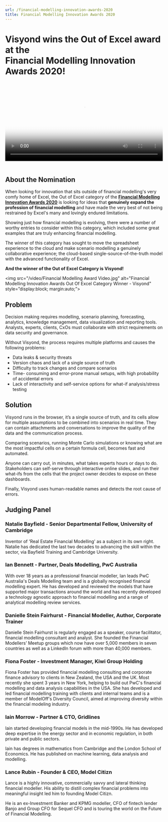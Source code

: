 ```yaml
---
url: /financial-modelling-innovation-awards-2020
title: Financial Modelling Innovation Awards 2020
---
```

# Visyond wins the Out of Excel award at the<br> Financial Modelling Innovation Awards 2020!

<video style="width: 100%; height: auto;" poster="/video/Financial Modelling Award Video.jpg" controls="" controlslist="nodownload noremoteplayback" playsinline="">
<source src="/video/Financial Modelling Award Video.mp4" type="video/mp4; codecs=&quot;avc1.4D401E, mp4a.40.2&quot;">
</video>
<br><br>

## About the Nomination

When looking for innovation that sits outside of financial modelling's very comfy home of Excel, the Out of Excel category of the [**Financial Modelling Innovation Awards 2020**](https://www.financialmodellingawards.com/) is looking for ideas that **genuinely expand the profession of financial modelling** and have made the very best of not being restrained by Excel's many and lovingly endured limitations.

Showing just how financial modelling is evolving, there were a number of worthy entries to consider within this category, which included some great examples that are truly enhancing financial modelling.

The winner of this category has sought to move the spreadsheet experience to the cloud and make scenario modelling a genuinely collaborative experience; the cloud-based single-source-of-the-truth model with the advanced functionality of Excel.

**And the winner of the Out of Excel Category is Visyond!**

<img src="/video/Financial Modelling Award Video.jpg" alt="Financial Modelling Innovation Awards Out Of Excel Category Winner - Visyond" style=”display:block; margin:auto;”>

## Problem

Decision making requires modelling, scenario planning, forecasting, analytics, knowledge management, data visualization and reporting tools. Analysts, experts, clients, CxOs must collaborate with strict requirements on data security and governance. 

Without Visyond, the process requires multiple platforms and causes the following problems:

* Data leaks & security threats
* Version chaos and lack of a single source of truth
* Difficulty to track changes and compare scenarios
* Time- consuming and error-prone manual setups, with high probability of accidental errors
* Lack of interactivity and self-service options for what-if analysis/stress testing

## Solution

Visyond runs in the browser, it’s a single source of truth, and its cells allow for multiple assumptions to be combined into scenarios in real time. They can contain attachments and conversations to improve the quality of the data and the communication process.

Comparing scenarios, running Monte Carlo simulations or knowing what are the most impactful cells on a certain formula cell, becomes fast and automated.

Anyone can carry out, in minutes, what takes experts hours or days to do. Stakeholders can self-serve through interactive online slides, and run their what-ifs from the cells that the project owner decides to expose on these dashboards.

Finally, Visyond uses human-readable names and detects the root cause of errors.

## Judging Panel

### Natalie Bayfield - Senior Departmental Fellow, University of Cambridge

Inventor of 'Real Estate Financial Modelling' as a subject in its own right. Natalie has dedicated the last two decades to advancing the skill within the sector, via Bayfield Training and Cambridge University.

### Ian Bennett - Partner, Deals Modelling, PwC Australia

With over 18 years as a professional financial modeller, Ian leads PwC Australia's Deals Modelling team and is a globally recognised financial modelling expert. He has developed and reviewed the models that have supported major transactions around the world and has recently developed a technology agnostic approach to financial modelling and a range of analytical modelling review services.

### Danielle Stein Fairhurst - Financial Modeller, Author, Corporate Trainer

Danielle Stein Fairhurst is regularly engaged as a speaker, course facilitator, financial modelling consultant and analyst. She founded the Financial Modellers’ Meetup groups which now have over 5,000 members in seven countries as well as a LinkedIn forum with more than 40,000 members.

### Fiona Foster - Investment Manager, Kiwi Group Holding

Fiona Foster has provided financial modelling consulting and corporate finance advisory to clients in New Zealand, the USA and the UK. Most recently she spent 3 years in New York, helping to build out PwC's financial modelling and data analysis capabilities in the USA. She has developed and led financial modelling training with clients and internal teams and is a member of ModelOff's Diversity Council, aimed at improving diversity within the financial modeling industry.

### Iain Morrow - Partner & CTO, Gridlines

Iain started developing financial models in the mid-1990s. He has developed deep expertise in the energy sector and in economic regulation, in both private and public sectors.

Iain has degrees in mathematics from Cambridge and the London School of Economics. He has published on machine learning, data analysis and modelling.

### Lance Rubin - Founder & CEO, Model Citizn

Lance is a highly innovative, commercially savvy and lateral thinking financial modeller. His ability to distill complex financial problems into meaningful insight led him to founding Model Citizn.

He is an ex-Investment Banker and KPMG modeller, CFO of fintech lender Banjo and Group CFO for Sequel CFO and is touring the world on the Future of Financial Modelling.
